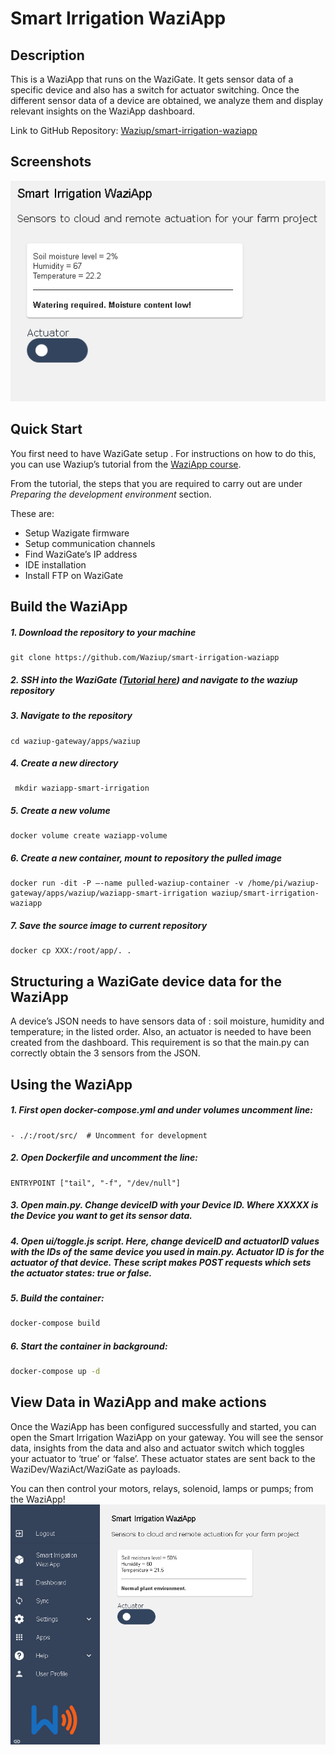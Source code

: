 
# Smart Irrigation WaziApp

## Description

This is a WaziApp that runs on the WaziGate. It gets sensor data of a specific device and also has a switch for actuator switching. Once the different sensor data of a device are obtained, we analyze them and display relevant insights on the WaziApp dashboard.

Link to GitHub Repository: [Waziup/smart-irrigation-waziapp](https://github.com/Waziup/smart-irrigation-waziapp)


## Screenshots

![WaziApp Screenshot](media/WaziApp_screenshot.png)
## Quick Start

You first need to have WaziGate  setup . For instructions on how to do this, you can use Waziup’s tutorial from the [WaziApp course](https://www.waziup.io/courses/waziapps/). 

From the tutorial, the steps that you are required to carry out are under _Preparing  the development environment_ section. 

These are:
- Setup Wazigate firmware
- Setup communication channels
- Find WaziGate’s IP address
- IDE installation
- Install FTP on WaziGate

## Build the WaziApp

 ##### 1. Download the repository to your machine

``` 
git clone https://github.com/Waziup/smart-irrigation-waziapp
```
 ##### 2. SSH into the WaziGate ([Tutorial here](https://youtu.be/I746t7khNnk)) and navigate to the waziup repository


 ##### 3. Navigate to the repository

 ```
 cd waziup-gateway/apps/waziup 
 ```

 ##### 4. Create a new directory

 ```
  mkdir waziapp-smart-irrigation
  ```

  ##### 5. Create a new volume

  ``` 
 docker volume create waziapp-volume
 ```

 ##### 6. Create a new container, mount to repository the pulled image

 ``` 
 docker run -dit -P –-name pulled-waziup-container -v /home/pi/waziup-gateway/apps/waziup/waziapp-smart-irrigation waziup/smart-irrigation-waziapp
```
 ##### 7. Save the source image to current repository
 
 ``` 
docker cp XXX:/root/app/. .
 ```

## Structuring a WaziGate device data for the WaziApp

A device’s JSON needs to have sensors data of : soil moisture, humidity and temperature; in the listed order. Also, an actuator is needed to have been created from the dashboard. This requirement is so that the main.py can correctly obtain the 3 sensors from the JSON.

## Using the WaziApp

##### 1. First open docker-compose.yml and under volumes uncomment line:

```
- ./:/root/src/  # Uncomment for development
```

##### 2. Open Dockerfile and uncomment the line:

```
ENTRYPOINT ["tail", "-f", "/dev/null"]
```
 ##### 3. Open main.py. Change deviceID with your Device ID. Where XXXXX is the Device you want to get its sensor data.


 ##### 4. Open ui/toggle.js script. Here, change deviceID and actuatorID values with the IDs of the same device you used in main.py. Actuator ID is for the actuator of that device. These script makes POST requests which sets the actuator states: true or false.


 ##### 5. Build the container: 
 ``` bash
 docker-compose build
 ```
 ##### 6. Start the container in background: 
 ```bash
 docker-compose up -d
 ```

 ## View Data in WaziApp and make actions

 Once the WaziApp has been configured successfully and started, you can open the Smart Irrigation WaziApp on your gateway. You will see the sensor data, insights from the data and also and actuator switch which toggles your actuator to ‘true’ or ‘false’. These actuator states are sent back to the WaziDev/WaziAct/WaziGate as payloads. 

You can then control your motors, relays, solenoid, lamps or pumps; from the WaziApp!
![WaziApp Screenshot](media/Smart_Irrigation_WaziApp_screenshot_on_WaziGate.png)
